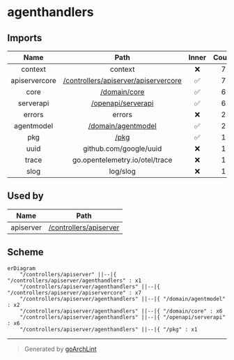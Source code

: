 # agenthandlers

## Imports

|     Name      |                           Path                           | Inner | Count |
|:-------------:|:--------------------------------------------------------:|:-----:|:-----:|
|    context    |                         context                          |  ❌   |   7   |
| apiservercore | [/controllers/apiserver/apiservercore](apiservercore.md) |  ✅   |   7   |
|     core      |           [/domain/core](../../domain/core.md)           |  ✅   |   6   |
|   serverapi   |     [/openapi/serverapi](../../openapi/serverapi.md)     |  ✅   |   6   |
|    errors     |                          errors                          |  ❌   |   2   |
|  agentmodel   |     [/domain/agentmodel](../../domain/agentmodel.md)     |  ✅   |   2   |
|      pkg      |                   [/pkg](../../pkg.md)                   |  ✅   |   1   |
|     uuid      |                  github.com/google/uuid                  |  ❌   |   1   |
|     trace     |              go.opentelemetry.io/otel/trace              |  ❌   |   1   |
|     slog      |                         log/slog                         |  ❌   |   1   |

## Used by

|   Name    |                   Path                    |
|:---------:|:-----------------------------------------:|
| apiserver | [/controllers/apiserver](../apiserver.md) |

## Scheme

```mermaid
erDiagram
    "/controllers/apiserver" ||--|{ "/controllers/apiserver/agenthandlers" : x1
    "/controllers/apiserver/agenthandlers" ||--|{ "/controllers/apiserver/apiservercore" : x7
    "/controllers/apiserver/agenthandlers" ||--|{ "/domain/agentmodel" : x2
    "/controllers/apiserver/agenthandlers" ||--|{ "/domain/core" : x6
    "/controllers/apiserver/agenthandlers" ||--|{ "/openapi/serverapi" : x6
    "/controllers/apiserver/agenthandlers" ||--|{ "/pkg" : x1
```

---

> Generated by [goArchLint](https://github.com/gbh007/goarchlint)
